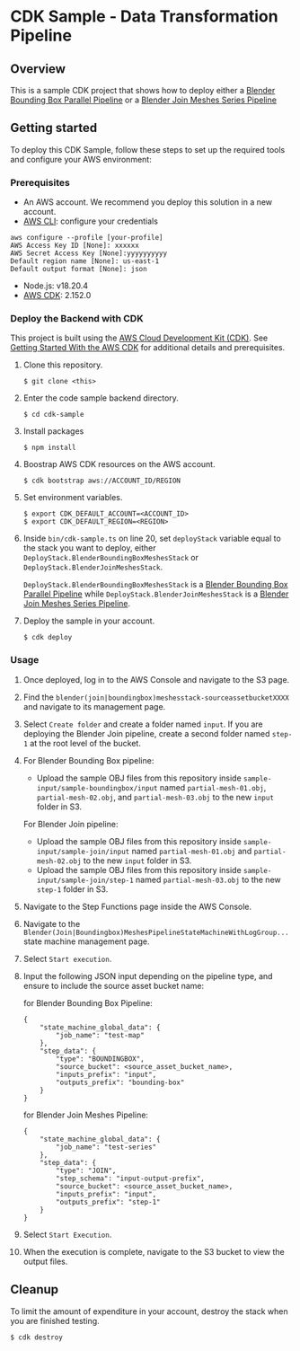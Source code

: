 # CDK Sample - Data Transformation Pipeline

## Overview

This is a sample CDK project that shows how to deploy either a [Blender Bounding Box Parallel Pipeline](../src/use-cases/blender/blender-boundingbox-meshes-parallel/README.md) or a [Blender Join Meshes Series Pipeline](../src/use-cases/blender/blender-join-meshes-series/README.md)


## Getting started

To deploy this CDK Sample, follow these steps to set up the required tools and configure your AWS environment:

### Prerequisites

- An AWS account. We recommend you deploy this solution in a new account.
- [AWS CLI](https://aws.amazon.com/cli/): configure your credentials

```
aws configure --profile [your-profile] 
AWS Access Key ID [None]: xxxxxx
AWS Secret Access Key [None]:yyyyyyyyyy
Default region name [None]: us-east-1 
Default output format [None]: json
```

- Node.js: v18.20.4
- [AWS CDK](https://github.com/aws/aws-cdk/releases/tag/v2.152.0): 2.152.0

### Deploy the Backend with CDK

This project is built using the [AWS Cloud Development Kit (CDK)](https://aws.amazon.com/cdk/). See [Getting Started With the AWS CDK](https://docs.aws.amazon.com/cdk/v2/guide/getting_started.html) for additional details and prerequisites.

1. Clone this repository.
    ```shell
    $ git clone <this>
    ```

2. Enter the code sample backend directory.
    ```shell
    $ cd cdk-sample
    ```

3. Install packages
   ```shell
   $ npm install
   ```

4. Boostrap AWS CDK resources on the AWS account.
    ```shell
    $ cdk bootstrap aws://ACCOUNT_ID/REGION
    ```

5. Set environment variables.
    ```shell
    $ export CDK_DEFAULT_ACCOUNT=<ACCOUNT_ID>
    $ export CDK_DEFAULT_REGION=<REGION>
    ```
6. Inside `bin/cdk-sample.ts` on line 20, set `deployStack` variable equal to the stack you want to deploy, either  `DeployStack.BlenderBoundingBoxMeshesStack` or `DeployStack.BlenderJoinMeshesStack`.

    `DeployStack.BlenderBoundingBoxMeshesStack` is a [Blender Bounding Box Parallel Pipeline](../src/use-cases/blender/blender-boundingbox-meshes-parallel/README.md) while `DeployStack.BlenderJoinMeshesStack` is a [Blender Join Meshes Series Pipeline](../src/use-cases/blender/blender-join-meshes-series/README.md).

7. Deploy the sample in your account. 
    ```shell
    $ cdk deploy
    ```

### Usage

1. Once deployed, log in to the AWS Console and navigate to the S3 page.

2. Find the `blender(join|boundingbox)meshesstack-sourceassetbucketXXXX` and navigate to its management page.

3. Select `Create folder` and create a folder named `input`. If you are deploying the Blender Join pipeline, create a second folder named `step-1` at the root level of the bucket.

5. 
    For Blender Bounding Box pipeline:
    * Upload the sample OBJ files from this repository inside `sample-input/sample-boundingbox/input` named `partial-mesh-01.obj`, `partial-mesh-02.obj`, and `partial-mesh-03.obj` to the new `input` folder in S3.

    For Blender Join pipeline:
    * Upload the sample OBJ files from this repository inside `sample-input/sample-join/input` named `partial-mesh-01.obj` and `partial-mesh-02.obj` to the new `input` folder in S3.
    * Upload the sample OBJ files from this repository inside `sample-input/sample-join/step-1` named `partial-mesh-03.obj` to the new `step-1` folder in S3.

7. Navigate to the Step Functions page inside the AWS Console.

8. Navigate to the `Blender(Join|Boundingbox)MeshesPipelineStateMachineWithLogGroup...` state machine management page.

9. Select `Start execution`.

10. Input the following JSON input depending on the pipeline type, and ensure to include the source asset bucket name:

    for Blender Bounding Box Pipeline:
    ```
    {
        "state_machine_global_data": {
            "job_name": "test-map"
        },
        "step_data": {
            "type": "BOUNDINGBOX",
            "source_bucket": <source_asset_bucket_name>,
            "inputs_prefix": "input",
            "outputs_prefix": "bounding-box"
        }
    }
    ```

    for Blender Join Meshes Pipeline:
    ```
    {
        "state_machine_global_data": {
            "job_name": "test-series"
        },
        "step_data": {
            "type": "JOIN",
            "step_schema": "input-output-prefix",
            "source_bucket": <source_asset_bucket_name>,
            "inputs_prefix": "input",
            "outputs_prefix": "step-1"
        }
    }
    ```

9. Select `Start Execution`.

10. When the execution is complete, navigate to the S3 bucket to view the output files.

## Cleanup

To limit the amount of expenditure in your account, destroy the stack when you are finished testing.

```shell
$ cdk destroy
```